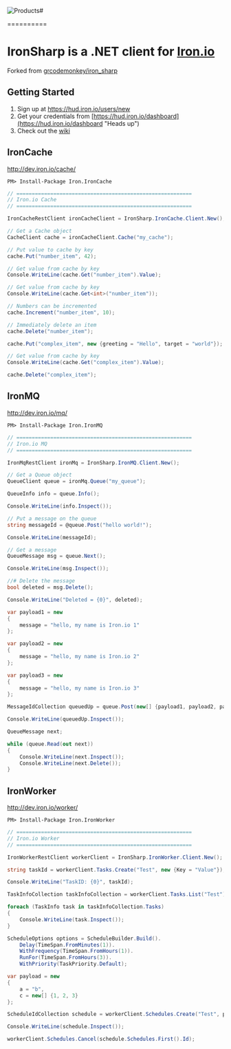 ![Products#](https://raw.github.com/iron-io/iron_dotnet/master/images/products.png)

==========

# IronSharp is a .NET client for [Iron.io](http://www.iron.io/)

Forked from [grcodemonkey/iron_sharp](https://github.com/grcodemonkey/iron_sharp)

## Getting Started

1. Sign up at <https://hud.iron.io/users/new>
2. Get your credentials from [https://hud.iron.io/dashboard](https://hud.iron.io/dashboard "Heads up")
3. Check out the [wiki](https://github.com/grcodemonkey/iron_sharp/wiki "For those that like to read directions")

## IronCache
<http://dev.iron.io/cache/>

```PM> Install-Package Iron.IronCache```

```C#
// =========================================================
// Iron.io Cache
// =========================================================

IronCacheRestClient ironCacheClient = IronSharp.IronCache.Client.New();

// Get a Cache object
CacheClient cache = ironCacheClient.Cache("my_cache");

// Put value to cache by key
cache.Put("number_item", 42);

// Get value from cache by key
Console.WriteLine(cache.Get("number_item").Value);

// Get value from cache by key
Console.WriteLine(cache.Get<int>("number_item"));

// Numbers can be incremented
cache.Increment("number_item", 10);

// Immediately delete an item
cache.Delete("number_item");

cache.Put("complex_item", new {greeting = "Hello", target = "world"});

// Get value from cache by key
Console.WriteLine(cache.Get("complex_item").Value);

cache.Delete("complex_item");
```

## IronMQ
<http://dev.iron.io/mq/>

```PM> Install-Package Iron.IronMQ```

```C#
// =========================================================
// Iron.io MQ
// =========================================================

IronMqRestClient ironMq = IronSharp.IronMQ.Client.New();

// Get a Queue object
QueueClient queue = ironMq.Queue("my_queue");

QueueInfo info = queue.Info();

Console.WriteLine(info.Inspect());

// Put a message on the queue
string messageId = @queue.Post("hello world!");

Console.WriteLine(messageId);

// Get a message
QueueMessage msg = queue.Next();

Console.WriteLine(msg.Inspect());

//# Delete the message
bool deleted = msg.Delete();

Console.WriteLine("Deleted = {0}", deleted);

var payload1 = new
{
    message = "hello, my name is Iron.io 1"
};

var payload2 = new
{
    message = "hello, my name is Iron.io 2"
};

var payload3 = new
{
    message = "hello, my name is Iron.io 3"
};

MessageIdCollection queuedUp = queue.Post(new[] {payload1, payload2, payload3});

Console.WriteLine(queuedUp.Inspect());

QueueMessage next;

while (queue.Read(out next))
{
    Console.WriteLine(next.Inspect());
    Console.WriteLine(next.Delete());
}
```

## IronWorker
<http://dev.iron.io/worker/>

```PM> Install-Package Iron.IronWorker```

```C#
// =========================================================
// Iron.io Worker
// =========================================================

IronWorkerRestClient workerClient = IronSharp.IronWorker.Client.New();

string taskId = workerClient.Tasks.Create("Test", new {Key = "Value"});

Console.WriteLine("TaskID: {0}", taskId);

TaskInfoCollection taskInfoCollection = workerClient.Tasks.List("Test");

foreach (TaskInfo task in taskInfoCollection.Tasks)
{
    Console.WriteLine(task.Inspect());
}

ScheduleOptions options = ScheduleBuilder.Build().
    Delay(TimeSpan.FromMinutes(1)).
    WithFrequency(TimeSpan.FromHours(1)).
    RunFor(TimeSpan.FromHours(3)).
    WithPriority(TaskPriority.Default);

var payload = new
{
    a = "b",
    c = new[] {1, 2, 3}
};

ScheduleIdCollection schedule = workerClient.Schedules.Create("Test", payload, options);

Console.WriteLine(schedule.Inspect());

workerClient.Schedules.Cancel(schedule.Schedules.First().Id);
```
